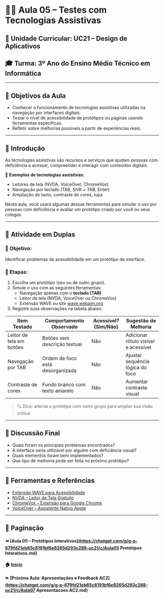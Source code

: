 # 👨‍🎓 Aula 05 – Testes com Tecnologias Assistivas

## 📘 Unidade Curricular: UC21 – Design de Aplicativos

## 🎓 Turma: 3º Ano do Ensino Médio Técnico em Informática

------

## 🎯 Objetivos da Aula

- Conhecer o funcionamento de tecnologias assistivas utilizadas na navegação por interfaces digitais.
- Testar o nível de acessibilidade de protótipos ou páginas usando ferramentas específicas.
- Refletir sobre melhorias possíveis a partir de experiências reais.

------

## 🧠 Introdução

As tecnologias assistivas são recursos e serviços que ajudam pessoas com deficiência a acessar, compreender e interagir com conteúdos digitais.

📌 **Exemplos de tecnologias assistivas:**

- Leitores de tela (NVDA, VoiceOver, ChromeVox)
- Navegação por teclado (TAB, Shift + TAB, Enter)
- Ampliação de texto, contraste de cores, lupa

Nesta aula, você usará algumas dessas ferramentas para simular o uso por pessoas com deficiência e avaliar um protótipo criado por você ou seus colegas.

------

## 🧪 Atividade em Duplas

### 🎯 Objetivo:

Identificar problemas de acessibilidade em um protótipo de interface.

### 👣 Etapas:

1. Escolha um protótipo (seu ou de outro grupo).
2. Simule o uso com as seguintes ferramentas:
   - Navegação apenas com o **teclado (TAB)**
   - Leitor de tela (NVDA, VoiceOver ou ChromeVox)
   - Extensão WAVE ou site [wave.webaim.org](https://wave.webaim.org/)
3. Registre suas observações na tabela abaixo:

| Item Testado             | Comportamento Observado          | Acessível? (Sim/Não) | Sugestão de Melhoria                 |
| ------------------------ | -------------------------------- | -------------------- | ------------------------------------ |
| Leitor de tela em botões | Botões sem descrição textual     | Não                  | Adicionar rótulo visível e acessível |
| Navegação por TAB        | Ordem de foco está desorganizada | Não                  | Ajustar sequência lógica do foco     |
| Contraste de cores       | Fundo branco com texto amarelo   | Não                  | Aumentar contraste visual            |

> 🔍 Dica: alterne o protótipo com outro grupo para ampliar sua visão crítica.

------

## 🤔 Discussão Final

- Quais foram os principais problemas encontrados?
- A interface seria utilizável por alguém com deficiência visual?
- Quais elementos foram bem implementados?
- Que tipo de melhoria pode ser feita no próximo protótipo?

------

## 🔗 Ferramentas e Referências

- [Extensão WAVE para Acessibilidade](https://wave.webaim.org/extension/)
- [NVDA – Leitor de Tela Gratuito](https://www.nvaccess.org/)
- [ChromeVox – Extensão para Google Chrome](https://chrome.google.com/webstore/detail/chromevox)
- [VoiceOver – Assistente Nativo Apple](https://support.apple.com/pt-br/guide/voiceover)

------

## 🧭 Paginação

#### ⏪ [Aula 05 – Protótipos Interativos](https://chatgpt.com/g/g-p-679fd21eb65c8191bf6e8265d293c288-uc21/c/Aula05 Protótipos Interativos.md)

#### 🏠 [Início](https://chatgpt.com/g/g-p-679fd21eb65c8191bf6e8265d293c288-uc21/README.md)

#### ⏩ [Próxima Aula: Apresentações e Feedback AC2](https://chatgpt.com/g/g-p-679fd21eb65c8191bf6e8265d293c288-uc21/c/Aula07 Apresentacoes AC2.md)